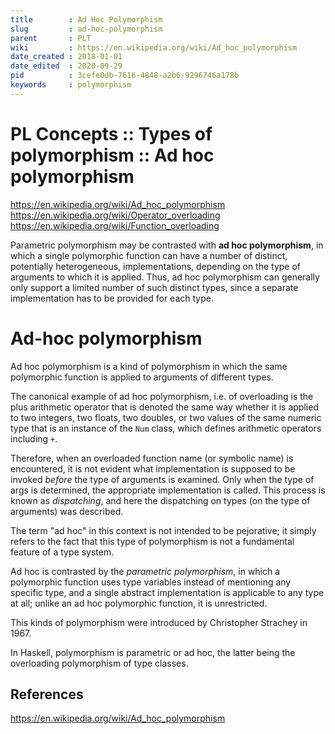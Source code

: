 ```yaml
---
title        : Ad Hoc Polymorphism
slug         : ad-hoc-polymorphism
parent       : PLT
wiki         : https://en.wikipedia.org/wiki/Ad_hoc_polymorphism
date_created : 2018-01-01
date_edited  : 2020-09-29
pid          : 3cefe0db-7616-4848-a2b6-9296746a178b
keywords     : polymorphism
---
```

# PL Concepts :: Types of polymorphism :: Ad hoc polymorphism

https://en.wikipedia.org/wiki/Ad_hoc_polymorphism
https://en.wikipedia.org/wiki/Operator_overloading
https://en.wikipedia.org/wiki/Function_overloading

Parametric polymorphism may be contrasted with **ad hoc polymorphism**, in which a single polymorphic function can have a number of distinct, potentially heterogeneous, implementations, depending on the type of arguments to which it is applied. Thus, ad hoc polymorphism can generally only support a limited number of such distinct types, since a separate implementation has to be provided for each type.

# Ad-hoc polymorphism

Ad hoc polymorphism is a kind of polymorphism in which the same polymorphic function is applied to arguments of different types.

The canonical example of ad hoc polymorphism, i.e. of overloading is the plus arithmetic operator that is denoted the same way whether it is applied to two integers, two floats, two doubles, or two values of the same numeric type that is an instance of the `Num` class, which defines arithmetic operators including `+`.

Therefore, when an overloaded function name (or symbolic name) is encountered, it is not evident what implementation is supposed to be invoked *before* the type of arguments is examined. Only when the type of args is determined, the appropriate implementation is called. This process is known as *dispatching*, and here the dispatching on types (on the type of arguments) was described.

The term "ad hoc" in this context is not intended to be pejorative; it simply refers to the fact that this type of polymorphism is not a fundamental feature of a type system.

Ad hoc is contrasted by the *parametric polymorphism*, in which a polymorphic function uses type variables instead of mentioning any specific type, and a single abstract implementation is applicable to any type at all; unlike an ad hoc polymorphic function, it is unrestricted.

This kinds of polymorphism were introduced by Christopher Strachey in 1967.

In Haskell, polymorphism is parametric or ad hoc, the latter being the overloading polymorphism of type classes.


## References

https://en.wikipedia.org/wiki/Ad_hoc_polymorphism
